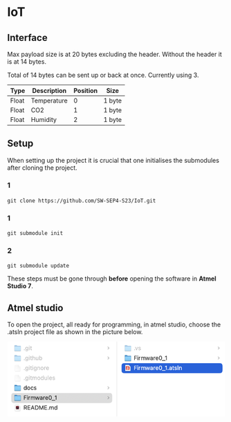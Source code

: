 # IoT

## Interface

Max payload size is at 20 bytes excluding the header.
Without the header it is at 14 bytes.

Total of 14 bytes can be sent up or back at once.
Currently using 3.

| Type        | Description | Position    | Size        |
| ----------- | ----------- | ----------- | ----------- |
| Float       | Temperature | 0           | 1 byte      |
| Float       | CO2         | 1           | 1 byte      |
| Float       | Humidity    | 2           | 1 byte      |

## Setup

When setting up the project it is crucial that one initialises the submodules after cloning the project.

### 1
```git
git clone https://github.com/SW-SEP4-S23/IoT.git
```
### 1
```git
git submodule init
```
### 2
```git
git submodule update
```

These steps must be gone through **before** opening the software in **Atmel Studio 7**.

## Atmel studio

To open the project, all ready for programming, in atmel studio, choose the .atsln project file as shown in the picture below.

![example](docs/pic/exampleImg.jpg)

